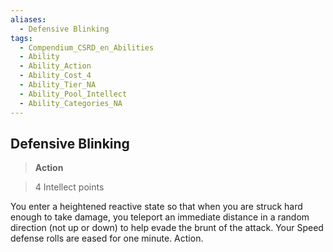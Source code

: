 ```yaml
---
aliases:
  - Defensive Blinking
tags:
  - Compendium_CSRD_en_Abilities
  - Ability
  - Ability_Action
  - Ability_Cost_4
  - Ability_Tier_NA
  - Ability_Pool_Intellect
  - Ability_Categories_NA
---
```

  
    
## Defensive Blinking    
>**Action**    
>4 Intellect points  
    
You enter a heightened reactive state so that when you are struck hard enough to take damage, you teleport an immediate distance in a random direction (not up or down) to help evade the brunt of the attack. Your Speed defense rolls are eased for one minute. Action.